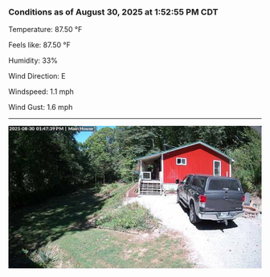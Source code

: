 ### Conditions as of August 30, 2025 at 1:52:55 PM CDT 

Temperature: 87.50 &deg;F

Feels like: 87.50 &deg;F

Humidity: 33%

Wind Direction: E

Windspeed: 1.1 mph

Wind Gust: 1.6 mph

---

<img src="./images/latest.jpeg"/>

